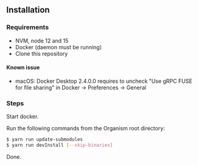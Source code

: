 ## Installation

### Requirements

- NVM, node 12 and 15
- Docker (daemon must be running)
- Clone this repository

#### Known issue
- macOS: Docker Desktop 2.4.0.0 requires to uncheck "Use gRPC FUSE for file sharing" in Docker -> Preferences -> General

### Steps

Start docker.

Run the following commands from the Organism root directory:

```bash
$ yarn run update-submodules
$ yarn run devInstall [--skip-binaries]
``` 

Done.
